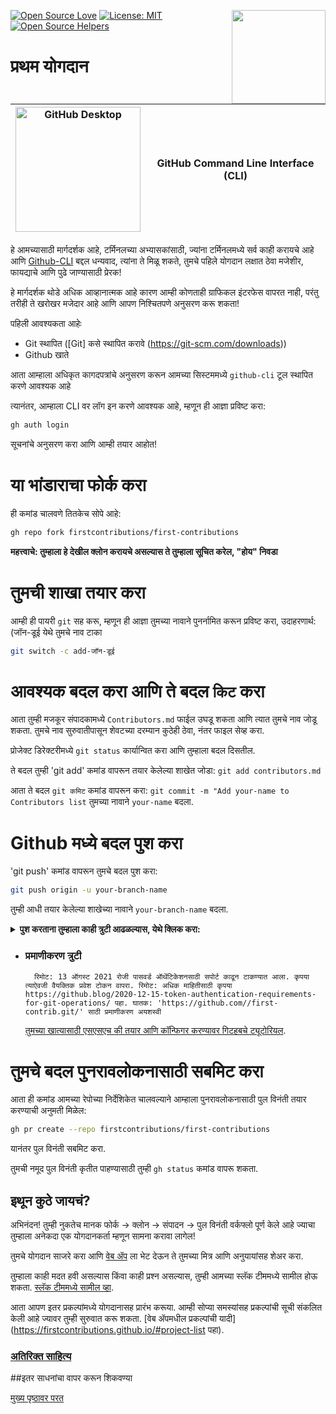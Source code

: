 
[![Open Source Love](https://badges.frapsoft.com/os/v1/open-source.svg?v=103)](https://github.com/ellerbrock/open-source-badges/)
[<img align="right" width="150" src="https://firstcontributions.github.io/assets/gui-tool-tutorials/github-desktop-tutorial/join-slack-team.png">](https://join.slack.com/t/firstcontributors/shared_invite/enQtNjkxNzQwNzA2MTMwLTVhMWJjNjg2ODRlNWZhNjIzYjgwNDIyZWYwZjhjYTQ4OTBjMWM0MmFhZDUxNzBiYzczMGNiYzcxNjkzZDZlMDM)
[![License: MIT](https://img.shields.io/badge/License-MIT-green.svg)](https://opensource.org/licenses/MIT)
[![Open Source Helpers](https://www.codetriage.com/roshanjossey/first-contributions/badges/users.svg)](https://www.codetriage.com/roshanjossey/first-contributions)


# प्रथम योगदान

| <img alt="GitHub Desktop" src="https://cdn.icon-icons.com/icons2/2157/PNG/512/github_git_hub_logo_icon_132878.png" width="200"> | GitHub Command Line Interface (CLI) |
| ------------------------------------------------------------------------------------------------------------------------------- | ----------------------------------- |

हे आमच्यासाठी मार्गदर्शक आहे, टर्मिनलच्या अभ्यासकांसाठी, ज्यांना टर्मिनलमध्ये सर्व काही करायचे आहे आणि [Github-CLI](https://cli.github.com/) बद्दल धन्यवाद, त्यांना ते मिळू शकते, तुमचे पहिले योगदान लक्षात ठेवा मजेशीर, फायद्याचे आणि पुढे जाण्यासाठी प्रेरक!

हे मार्गदर्शक थोडे अधिक आव्हानात्मक आहे कारण आम्ही कोणताही ग्राफिकल इंटरफेस वापरत नाही, परंतु तरीही ते खरोखर मजेदार आहे आणि आपण निश्चितपणे अनुसरण करू शकता!

पहिली आवश्यकता आहेः

- Git स्थापित ([Git] कसे स्थापित करावे (https://git-scm.com/downloads))
- Github खाते

आता आम्हाला अधिकृत कागदपत्रांचे अनुसरण करून आमच्या सिस्टममध्ये `github-cli` टूल स्थापित करणे आवश्यक आहे

त्यानंतर, आम्हाला CLI वर लॉग इन करणे आवश्यक आहे, म्हणून ही आज्ञा प्रविष्ट करा:

```bash
gh auth login
```

सूचनांचे अनुसरण करा आणि आम्ही तयार आहोत!

# या भांडाराचा फोर्क करा

ही कमांड चालवणे तितकेच सोपे आहे:

```bash
gh repo fork firstcontributions/first-contributions
```

**महत्त्वाचे: तुम्हाला हे देखील क्लोन करायचे असल्यास ते तुम्हाला सूचित करेल, "होय" निवडा**

# तुमची शाखा तयार करा

आम्ही ही पायरी `git` सह करू, म्हणून ही आज्ञा तुमच्या नावाने पुनर्नामित करून प्रविष्ट करा, उदाहरणार्थ:(जॉन-डूई येथे तुमचे नाव टाका

```bash
git switch -c add-जॉन-डूई
```

# आवश्यक बदल करा आणि ते बदल `किट` करा

आता तुम्ही मजकूर संपादकामध्ये `Contributors.md` फाईल उघडू शकता आणि त्यात तुमचे नाव जोडू शकता. तुमचे नाव सुरुवातीपासून शेवटच्या दरम्यान कुठेही ठेवा, नंतर फाइल सेव्ह करा.

प्रोजेक्ट डिरेक्टरीमध्ये `git status` कार्यान्वित करा आणि तुम्हाला बदल दिसतील.


ते बदल तुम्ही 'git add' कमांड वापरून तयार केलेल्या शाखेत जोडा:
`git add contributors.md`

आता ते बदल `git कमिट` कमांड वापरून करा: `git commit -m "Add your-name to Contributors list` तुमच्या नावाने `your-name` बदला.

# Github मध्ये बदल पुश करा

'git push' कमांड वापरून तुमचे बदल पुश करा:

```bash
git push origin -u your-branch-name
```

तुम्ही आधी तयार केलेल्या शाखेच्या नावाने `your-branch-name` बदला.

<details><summary> <strong>पुश करताना तुम्हाला काही त्रुटी आढळल्यास, येथे क्लिक करा:</strong></summary></details>

- ### प्रमाणीकरण त्रुटी
        रिमोट: 13 ऑगस्ट 2021 रोजी पासवर्ड ऑथेंटिकेशनसाठी सपोर्ट काढून टाकण्यात आला. कृपया त्याऐवजी वैयक्तिक प्रवेश टोकन वापरा. रिमोट: अधिक माहितीसाठी कृपया https://github.blog/2020-12-15-token-authentication-requirements-for-git-operations/ पहा. घातक: 'https://github.com//first-contrib.git/' साठी प्रमाणीकरण अयशस्वी
  [तुमच्या खात्यासाठी एसएसएच की तयार आणि कॉन्फिगर करण्यावर गिटहबचे ट्यूटोरियल](https://docs.github.com/en/authentication/connecting-to-github-with-ssh/adding-a-new-ssh-key-to-your-github-account).

# तुमचे बदल पुनरावलोकनासाठी सबमिट करा

आता ही कमांड आमच्या रेपोच्या निर्देशिकेत चालवल्याने आम्हाला पुनरावलोकनासाठी पुल विनंती तयार करण्याची अनुमती मिळेल:

```bash
gh pr create --repo firstcontributions/first-contributions
```

यानंतर पुल विनंती सबमिट करा.

तुमची नमूद पुल विनंती कृतीत पाहण्यासाठी तुम्ही `gh status` कमांड वापरू शकता.

## इथून कुठे जायचं?

अभिनंदन! तुम्ही नुकतेच मानक फोर्क -> क्लोन -> संपादन -> पुल विनंती वर्कफ्लो पूर्ण केले आहे ज्याचा तुम्हाला अनेकदा एक योगदानकर्ता म्हणून सामना करावा लागेल!

तुमचे योगदान साजरे करा आणि [वेब ॲप](https://firstcontributions.github.io/#social-share) ला भेट देऊन ते तुमच्या मित्र आणि अनुयायांसह शेअर करा.

तुम्हाला काही मदत हवी असल्यास किंवा काही प्रश्न असल्यास, तुम्ही आमच्या स्लॅक टीममध्ये सामील होऊ शकता. [स्लॅक टीममध्ये सामील व्हा](https://join.slack.com/t/firstcontributors/shared_invite/zt-vchl8cde-S0KstI_jyCcGEEj7rSTQiA).

आता आपण इतर प्रकल्पांमध्ये योगदानासह प्रारंभ करूया. आम्ही सोप्या समस्यांसह प्रकल्पांची सूची संकलित केली आहे ज्यावर तुम्ही सुरुवात करू शकता. [वेब ॲपमधील प्रकल्पांची यादी](https://firstcontributions.github.io/#project-list पहा).

### [अतिरिक्त साहित्य](additional-material/git_workflow_scenarios/additional-material.md)

##इतर साधनांचा वापर करून शिकवण्या

[मुख्य पृष्ठावर परत](https://github.com/firstcontributions/first-contributions#tutorials-using-other-tools)
